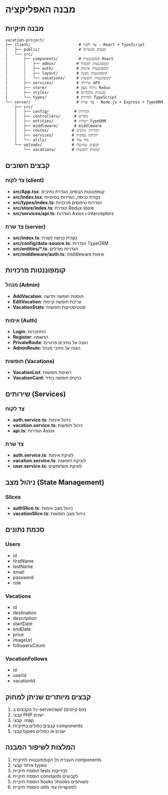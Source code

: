 # מבנה האפליקציה

## מבנה תיקיות

```
vacation-project/
├── client/                     # צד לקוח - React + TypeScript
│   ├── public/                 # קבצים סטטיים
│   └── src/
│       ├── components/         # קומפוננטות React
│       │   ├── admin/         # קומפוננטות למנהל
│       │   ├── auth/          # קומפוננטות אימות
│       │   ├── layout/        # קומפוננטות מבנה
│       │   └── vacations/     # קומפוננטות חופשות
│       ├── services/          # שירותי API
│       ├── store/             # ניהול מצב Redux
│       ├── styles/            # סגנונות גלובליים
│       └── types/             # הגדרות TypeScript
└── server/                    # צד שרת - Node.js + Express + TypeORM
    ├── src/
    │   ├── config/           # הגדרות
    │   ├── controllers/      # בקרים
    │   ├── entities/         # ישויות TypeORM
    │   ├── middleware/       # middleware
    │   ├── routes/          # הגדרות נתיבים
    │   ├── services/        # לוגיקה עסקית
    │   └── utils/           # כלי עזר
    └── uploads/             # קבצים שהועלו
        └── vacations/       # תמונות חופשות
```

## קבצים חשובים

### צד לקוח (client)

- **src/App.tsx**: קומפוננטת הבסיס, הגדרת נתיבים
- **src/index.tsx**: נקודת כניסה, הגדרות בסיסיות
- **src/types/index.ts**: הגדרות טיפוסים מרכזיות
- **src/store/index.ts**: הגדרת Redux store
- **src/services/api.ts**: הגדרות Axios ו-interceptors

### צד שרת (server)

- **src/index.ts**: נקודת כניסה לשרת
- **src/config/data-source.ts**: הגדרות TypeORM
- **src/entities/*.ts**: הגדרות מודלים
- **src/middleware/auth.ts**: middleware אימות

## קומפוננטות מרכזיות

### מנהל (Admin)
- **AddVacation**: הוספת חופשה חדשה
- **EditVacation**: עריכת חופשה קיימת
- **VacationStats**: סטטיסטיקות חופשות

### אימות (Auth)
- **Login**: התחברות
- **Register**: הרשמה
- **PrivateRoute**: הגנה על נתיבים פרטיים
- **AdminRoute**: הגנה על נתיבי מנהל

### חופשות (Vacations)
- **VacationList**: רשימת חופשות
- **VacationCard**: כרטיס חופשה בודד

## שירותים (Services)

### צד לקוח
- **auth.service.ts**: ניהול אימות
- **vacation.service.ts**: ניהול חופשות
- **api.ts**: הגדרות Axios

### צד שרת
- **auth.service.ts**: לוגיקת אימות
- **vacation.service.ts**: לוגיקת חופשות
- **user.service.ts**: לוגיקת משתמשים

## ניהול מצב (State Management)

### Slices
- **authSlice.ts**: ניהול מצב אימות
- **vacationSlice.ts**: ניהול מצב חופשות

## סכמת נתונים

### Users
- id
- firstName
- lastName
- email
- password
- role

### Vacations
- id
- destination
- description
- startDate
- endDate
- price
- imageUrl
- followersCount

### VacationFollows
- id
- userId
- vacationId

## קבצים מיותרים שניתן למחוק

1. כל הקבצים ב-server/api/ (אם קיימים)
2. קבצי PHP ישנים
3. קבצי .map
4. קבצים כפולים בתיקיות components
5. קבצי types ישנים או כפולים

## המלצות לשיפור המבנה

1. העברת כל הקומפוננטות לתיקיית components
2. איחוד קבצי types
3. הוספת תיקיית tests לבדיקות
4. הוספת תיקיית constants לקבועים
5. הוספת תיקיית hooks לhooks משותפים
6. הוספת תיקיית utils לפונקציות עזר 